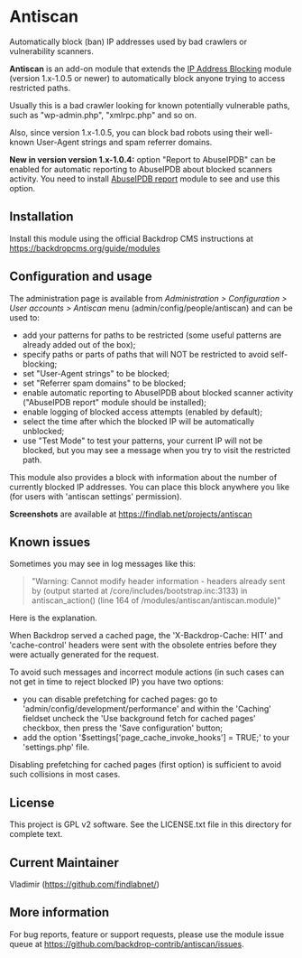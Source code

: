 Antiscan
========

Automatically block (ban) IP addresses used by bad crawlers or vulnerability scanners.

**Antiscan** is an add-on module that extends the [IP Address Blocking](https://backdropcms.org/project/ip_blocking)
module (version 1.x-1.0.5 or newer) to automatically block anyone trying to access restricted paths.

Usually this is a bad crawler looking for known potentially vulnerable paths,
such as "wp-admin.php", "xmlrpc.php" and so on.

Also, since version 1.x-1.0.5, you can block bad robots using their well-known User-Agent strings and spam referrer domains.

**New in version version 1.x-1.0.4:** option "Report to AbuseIPDB" can be enabled for automatic reporting to AbuseIPDB about blocked scanners activity.
You need to install [AbuseIPDB report](https://backdropcms.org/project/abuseipdb_report) module to see and use this option.

Installation
------------
Install this module using the official Backdrop CMS instructions at https://backdropcms.org/guide/modules

Configuration and usage
-----------------------
The administration page is available from *Administration > Configuration >
User accounts > Antiscan* menu (admin/config/people/antiscan)
and can be used to:

- add your patterns for paths to be restricted (some useful patterns are already added out of the box);
- specify paths or parts of paths that will NOT be restricted to avoid self-blocking;
- set "User-Agent strings" to be blocked;
- set "Referrer spam domains" to be blocked;
- enable automatic reporting to AbuseIPDB about blocked scanner activity ("AbuseIPDB report" module should be installed);
- enable logging of blocked access attempts (enabled by default);
- select the time after which the blocked IP will be automatically unblocked;
- use "Test Mode" to test your patterns, your current IP will not be blocked, but you may see a message when you try to visit the restricted path.

This module also provides a block with information about the number of currently blocked IP addresses.
You can place this block anywhere you like (for users with 'antiscan settings' permission).

**Screenshots** are available at https://findlab.net/projects/antiscan

Known issues
------------
Sometimes you may see in log messages like this:
> "Warning: Cannot modify header information - headers already sent by (output started at /core/includes/bootstrap.inc:3133) in antiscan_action() (line 164 of /modules/antiscan/antiscan.module)"

Here is the explanation.

When Backdrop served a cached page, the 'X-Backdrop-Cache: HIT' and 'cache-control' headers were sent with the obsolete entries before they were actually generated for the request.

To avoid such messages and incorrect module actions (in such cases can not get in time to reject blocked IP) you have two options:

- you can disable prefetching for cached pages: go to 'admin/config/development/performance' and within the 'Caching' fieldset uncheck the 'Use background fetch for cached pages' checkbox, then press the 'Save configuration' button;
- add the option '$settings['page_cache_invoke_hooks'] = TRUE;' to your 'settings.php' file.

Disabling prefetching for cached pages (first option) is sufficient to avoid such collisions in most cases.

License
-------
This project is GPL v2 software. See the LICENSE.txt file in this directory for
complete text.

Current Maintainer
------------------
Vladimir (https://github.com/findlabnet/)

More information
----------------
For bug reports, feature or support requests, please use the module
issue queue at https://github.com/backdrop-contrib/antiscan/issues.
